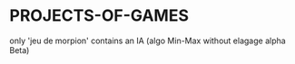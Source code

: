 # PROJECTS-OF-GAMES

only 'jeu de morpion' contains an IA (algo Min-Max without elagage alpha Beta)
